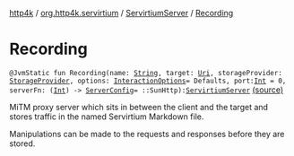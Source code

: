 [http4k](../../index.md) / [org.http4k.servirtium](../index.md) / [ServirtiumServer](index.md) / [Recording](./-recording.md)

# Recording

`@JvmStatic fun Recording(name: `[`String`](https://kotlinlang.org/api/latest/jvm/stdlib/kotlin/-string/index.html)`, target: `[`Uri`](../../org.http4k.core/-uri/index.md)`, storageProvider: `[`StorageProvider`](../-storage-provider.md)`, options: `[`InteractionOptions`](../-interaction-options/index.md)` = Defaults, port: `[`Int`](https://kotlinlang.org/api/latest/jvm/stdlib/kotlin/-int/index.html)` = 0, serverFn: (`[`Int`](https://kotlinlang.org/api/latest/jvm/stdlib/kotlin/-int/index.html)`) -> `[`ServerConfig`](../../org.http4k.server/-server-config/index.md)` = ::SunHttp): `[`ServirtiumServer`](index.md) [(source)](https://github.com/http4k/http4k/blob/master/http4k-testing-servirtium/src/main/kotlin/org/http4k/servirtium/ServirtiumServer.kt#L51)

MiTM proxy server which sits in between the client and the target and stores traffic in the
named Servirtium Markdown file.

Manipulations can be made to the requests and responses before they are stored.


